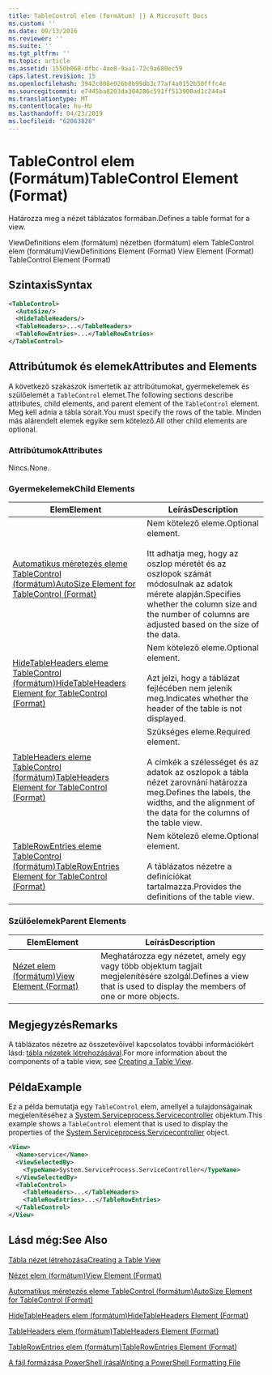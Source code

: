 ```yaml
---
title: TableControl elem (formátum) |} A Microsoft Docs
ms.custom: ''
ms.date: 09/13/2016
ms.reviewer: ''
ms.suite: ''
ms.tgt_pltfrm: ''
ms.topic: article
ms.assetid: 1550b068-dfbc-4ae0-9aa1-72c9a680ec59
caps.latest.revision: 15
ms.openlocfilehash: 3942c008e026b0b99db3c77af4a0152b50fffc4e
ms.sourcegitcommit: e7445ba8203da304286c591ff513900ad1c244a4
ms.translationtype: MT
ms.contentlocale: hu-HU
ms.lasthandoff: 04/23/2019
ms.locfileid: "62063828"
---
```

# <a name="tablecontrol-element-format"></a><span data-ttu-id="b092a-102">TableControl elem (Formátum)</span><span class="sxs-lookup"><span data-stu-id="b092a-102">TableControl Element (Format)</span></span>

<span data-ttu-id="b092a-103">Határozza meg a nézet táblázatos formában.</span><span class="sxs-lookup"><span data-stu-id="b092a-103">Defines a table format for a view.</span></span>

<span data-ttu-id="b092a-104">ViewDefinitions elem (formátum) nézetben (formátum) elem TableControl elem (formátum)</span><span class="sxs-lookup"><span data-stu-id="b092a-104">ViewDefinitions Element (Format) View Element (Format) TableControl Element (Format)</span></span>

## <a name="syntax"></a><span data-ttu-id="b092a-105">Szintaxis</span><span class="sxs-lookup"><span data-stu-id="b092a-105">Syntax</span></span>

```xml
<TableControl>
  <AutoSize/>
  <HideTableHeaders/>
  <TableHeaders>...</TableHeaders>
  <TableRowEntries>...</TableRowEntries>
</TableControl>

```

## <a name="attributes-and-elements"></a><span data-ttu-id="b092a-106">Attribútumok és elemek</span><span class="sxs-lookup"><span data-stu-id="b092a-106">Attributes and Elements</span></span>

<span data-ttu-id="b092a-107">A következő szakaszok ismertetik az attribútumokat, gyermekelemek és szülőelemét a `TableControl` elemet.</span><span class="sxs-lookup"><span data-stu-id="b092a-107">The following sections describe attributes, child elements, and parent element of the `TableControl` element.</span></span> <span data-ttu-id="b092a-108">Meg kell adnia a tábla sorait.</span><span class="sxs-lookup"><span data-stu-id="b092a-108">You must specify the rows of the table.</span></span> <span data-ttu-id="b092a-109">Minden más alárendelt elemek egyike sem kötelező.</span><span class="sxs-lookup"><span data-stu-id="b092a-109">All other child elements are optional.</span></span>

### <a name="attributes"></a><span data-ttu-id="b092a-110">Attribútumok</span><span class="sxs-lookup"><span data-stu-id="b092a-110">Attributes</span></span>

<span data-ttu-id="b092a-111">Nincs.</span><span class="sxs-lookup"><span data-stu-id="b092a-111">None.</span></span>

### <a name="child-elements"></a><span data-ttu-id="b092a-112">Gyermekelemek</span><span class="sxs-lookup"><span data-stu-id="b092a-112">Child Elements</span></span>

|<span data-ttu-id="b092a-113">Elem</span><span class="sxs-lookup"><span data-stu-id="b092a-113">Element</span></span>|<span data-ttu-id="b092a-114">Leírás</span><span class="sxs-lookup"><span data-stu-id="b092a-114">Description</span></span>|
|-------------|-----------------|
|[<span data-ttu-id="b092a-115">Automatikus méretezés eleme TableControl (formátum)</span><span class="sxs-lookup"><span data-stu-id="b092a-115">AutoSize Element for TableControl (Format)</span></span>](./autosize-element-for-tablecontrol-format.md)|<span data-ttu-id="b092a-116">Nem kötelező eleme.</span><span class="sxs-lookup"><span data-stu-id="b092a-116">Optional element.</span></span><br /><br /> <span data-ttu-id="b092a-117">Itt adhatja meg, hogy az oszlop méretét és az oszlopok számát módosulnak az adatok mérete alapján.</span><span class="sxs-lookup"><span data-stu-id="b092a-117">Specifies whether the column size and the number of columns are adjusted based on the size of the data.</span></span>|
|[<span data-ttu-id="b092a-118">HideTableHeaders eleme TableControl (formátum)</span><span class="sxs-lookup"><span data-stu-id="b092a-118">HideTableHeaders Element for TableControl (Format)</span></span>](./hidetableheaders-element-format.md)|<span data-ttu-id="b092a-119">Nem kötelező eleme.</span><span class="sxs-lookup"><span data-stu-id="b092a-119">Optional element.</span></span><br /><br /> <span data-ttu-id="b092a-120">Azt jelzi, hogy a táblázat fejlécében nem jelenik meg.</span><span class="sxs-lookup"><span data-stu-id="b092a-120">Indicates whether the header of the table is not displayed.</span></span>|
|[<span data-ttu-id="b092a-121">TableHeaders eleme TableControl (formátum)</span><span class="sxs-lookup"><span data-stu-id="b092a-121">TableHeaders Element for TableControl (Format)</span></span>](./tableheaders-element-format.md)|<span data-ttu-id="b092a-122">Szükséges eleme.</span><span class="sxs-lookup"><span data-stu-id="b092a-122">Required element.</span></span><br /><br /> <span data-ttu-id="b092a-123">A címkék a szélességet és az adatok az oszlopok a tábla nézet zarovnání határozza meg.</span><span class="sxs-lookup"><span data-stu-id="b092a-123">Defines the labels, the widths, and the alignment of the data for the columns of the table view.</span></span>|
|[<span data-ttu-id="b092a-124">TableRowEntries eleme TableControl (formátum)</span><span class="sxs-lookup"><span data-stu-id="b092a-124">TableRowEntries Element for TableControl (Format)</span></span>](./tablerowentries-element-for-tablecontrol-format.md)|<span data-ttu-id="b092a-125">Nem kötelező eleme.</span><span class="sxs-lookup"><span data-stu-id="b092a-125">Optional element.</span></span><br /><br /> <span data-ttu-id="b092a-126">A táblázatos nézetre a definíciókat tartalmazza.</span><span class="sxs-lookup"><span data-stu-id="b092a-126">Provides the definitions of the table view.</span></span>|

### <a name="parent-elements"></a><span data-ttu-id="b092a-127">Szülőelemek</span><span class="sxs-lookup"><span data-stu-id="b092a-127">Parent Elements</span></span>

|<span data-ttu-id="b092a-128">Elem</span><span class="sxs-lookup"><span data-stu-id="b092a-128">Element</span></span>|<span data-ttu-id="b092a-129">Leírás</span><span class="sxs-lookup"><span data-stu-id="b092a-129">Description</span></span>|
|-------------|-----------------|
|[<span data-ttu-id="b092a-130">Nézet elem (formátum)</span><span class="sxs-lookup"><span data-stu-id="b092a-130">View Element (Format)</span></span>](./view-element-format.md)|<span data-ttu-id="b092a-131">Meghatározza egy nézetet, amely egy vagy több objektum tagjait megjelenítésére szolgál.</span><span class="sxs-lookup"><span data-stu-id="b092a-131">Defines a view that is used to display the members of one or more objects.</span></span>|

## <a name="remarks"></a><span data-ttu-id="b092a-132">Megjegyzés</span><span class="sxs-lookup"><span data-stu-id="b092a-132">Remarks</span></span>

<span data-ttu-id="b092a-133">A táblázatos nézetre az összetevőivel kapcsolatos további információkért lásd: [tábla nézetek létrehozásával](./creating-a-table-view.md).</span><span class="sxs-lookup"><span data-stu-id="b092a-133">For more information about the components of a table view, see [Creating a Table View](./creating-a-table-view.md).</span></span>

## <a name="example"></a><span data-ttu-id="b092a-134">Példa</span><span class="sxs-lookup"><span data-stu-id="b092a-134">Example</span></span>

<span data-ttu-id="b092a-135">Ez a példa bemutatja egy `TableControl` elem, amellyel a tulajdonságainak megjelenítéséhez a [System.Serviceprocess.Servicecontroller](/dotnet/api/System.ServiceProcess.ServiceController) objektum.</span><span class="sxs-lookup"><span data-stu-id="b092a-135">This example shows a `TableControl` element that is used to display the properties of the [System.Serviceprocess.Servicecontroller](/dotnet/api/System.ServiceProcess.ServiceController) object.</span></span>

```xml
<View>
  <Name>service</Name>
  <ViewSelectedBy>
    <TypeName>System.ServiceProcess.ServiceController</TypeName>
  </ViewSelectedBy>
  <TableControl>
    <TableHeaders>...</TableHeaders>
    <TableRowEntries>...</TableRowEntries>
  </TableControl>
</View>

```

## <a name="see-also"></a><span data-ttu-id="b092a-136">Lásd még:</span><span class="sxs-lookup"><span data-stu-id="b092a-136">See Also</span></span>

[<span data-ttu-id="b092a-137">Tábla nézet létrehozása</span><span class="sxs-lookup"><span data-stu-id="b092a-137">Creating a Table View</span></span>](./creating-a-table-view.md)

[<span data-ttu-id="b092a-138">Nézet elem (formátum)</span><span class="sxs-lookup"><span data-stu-id="b092a-138">View Element (Format)</span></span>](./view-element-format.md)

[<span data-ttu-id="b092a-139">Automatikus méretezés eleme TableControl (formátum)</span><span class="sxs-lookup"><span data-stu-id="b092a-139">AutoSize Element for TableControl (Format)</span></span>](./autosize-element-for-tablecontrol-format.md)

[<span data-ttu-id="b092a-140">HideTableHeaders elem (formátum)</span><span class="sxs-lookup"><span data-stu-id="b092a-140">HideTableHeaders Element (Format)</span></span>](./hidetableheaders-element-format.md)

[<span data-ttu-id="b092a-141">TableHeaders elem (formátum)</span><span class="sxs-lookup"><span data-stu-id="b092a-141">TableHeaders Element (Format)</span></span>](./tableheaders-element-format.md)

[<span data-ttu-id="b092a-142">TableRowEntries elem (formátum)</span><span class="sxs-lookup"><span data-stu-id="b092a-142">TableRowEntries Element (Format)</span></span>](./tablerowentries-element-for-tablecontrol-format.md)

[<span data-ttu-id="b092a-143">A fájl formázása PowerShell írása</span><span class="sxs-lookup"><span data-stu-id="b092a-143">Writing a PowerShell Formatting File</span></span>](./writing-a-powershell-formatting-file.md)
